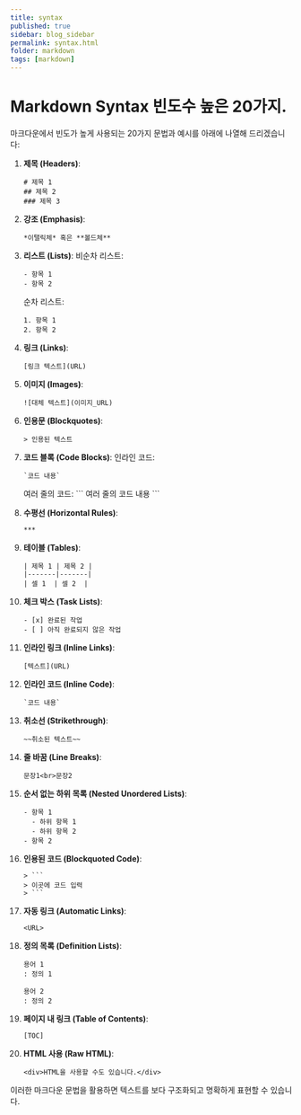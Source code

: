 ```yaml
---
title: syntax
published: true
sidebar: blog_sidebar
permalink: syntax.html
folder: markdown
tags: [markdown]
---
```


# Markdown Syntax 빈도수 높은 20가지.

마크다운에서 빈도가 높게 사용되는 20가지 문법과 예시를 아래에 나열해 드리겠습니다:

1. **제목 (Headers)**:
   ```
   # 제목 1
   ## 제목 2
   ### 제목 3
   ```
   
2. **강조 (Emphasis)**:
   ```
   *이탤릭체* 혹은 **볼드체**
   ```
   
3. **리스트 (Lists)**:
   비순차 리스트:
   ```
   - 항목 1
   - 항목 2
   ```
   순차 리스트:
   ```
   1. 항목 1
   2. 항목 2
   ```
   
4. **링크 (Links)**:
   ```
   [링크 텍스트](URL)
   ```
   
5. **이미지 (Images)**:
   ```
   ![대체 텍스트](이미지_URL)
   ```
   
6. **인용문 (Blockquotes)**:
   ```
   > 인용된 텍스트
   ```
   
7. **코드 블록 (Code Blocks)**:
   인라인 코드:
   ```
   `코드 내용`
   ```
   여러 줄의 코드:
   \```
   여러 줄의 코드 내용
   \```
   
8. **수평선 (Horizontal Rules)**:
   ```
   ***
   ```
   
9. **테이블 (Tables)**:
   ```
   | 제목 1 | 제목 2 |
   |-------|-------|
   | 셀 1  | 셀 2  |
   ```
   
10. **체크 박스 (Task Lists)**:
    ```
    - [x] 완료된 작업
    - [ ] 아직 완료되지 않은 작업
    ```
   
11. **인라인 링크 (Inline Links)**:
    ```
    [텍스트](URL)
    ```
   
12. **인라인 코드 (Inline Code)**:
    ```
    `코드 내용`
    ```
   
13. **취소선 (Strikethrough)**:
    ```
    ~~취소된 텍스트~~
    ```
   
14. **줄 바꿈 (Line Breaks)**:
    ```
    문장1<br>문장2
    ```
   
15. **순서 없는 하위 목록 (Nested Unordered Lists)**:
    ```
    - 항목 1
      - 하위 항목 1
      - 하위 항목 2
    - 항목 2
    ```
   
16. **인용된 코드 (Blockquoted Code)**:
    ```
    > ```
    > 이곳에 코드 입력
    > ```
    ```
   
17. **자동 링크 (Automatic Links)**:
    ```
    <URL>
    ```
   
18. **정의 목록 (Definition Lists)**:
    ```
    용어 1
    : 정의 1
    
    용어 2
    : 정의 2
    ```
   
19. **페이지 내 링크 (Table of Contents)**:
    ```
    [TOC]
    ```
   
20. **HTML 사용 (Raw HTML)**:
    ```
    <div>HTML을 사용할 수도 있습니다.</div>
    ```

이러한 마크다운 문법을 활용하면 텍스트를 보다 구조화되고 명확하게 표현할 수 있습니다.